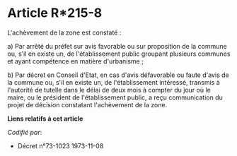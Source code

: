 # Article R*215-8

L'achèvement de la zone est constaté :

a) Par arrêté du préfet sur avis favorable ou sur proposition de la commune ou, s'il en existe un, de l'établissement public
groupant plusieurs communes et ayant compétence en matière d'urbanisme ;

b) Par décret en Conseil d'Etat, en cas d'avis défavorable ou faute d'avis de la commune ou, s'il en existe un, de
l'établissement intéressé, transmis à l'autorité de tutelle dans le délai de deux mois à compter du jour où le maire, ou le
président de l'établissement public, a reçu communication du projet de décision constatant l'achèvement de la zone.

**Liens relatifs à cet article**

_Codifié par_:

  - Décret n°73-1023 1973-11-08
